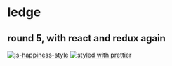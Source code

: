 # ledge
## round 5, with react and redux again

[![js-happiness-style](https://img.shields.io/badge/code%20style-happiness-brightgreen.svg?style=flat-square)](https://github.com/JedWatson/happiness)
[![styled with prettier](https://img.shields.io/badge/styled_with-prettier-ff69b4.svg)](https://github.com/prettier/prettier)
